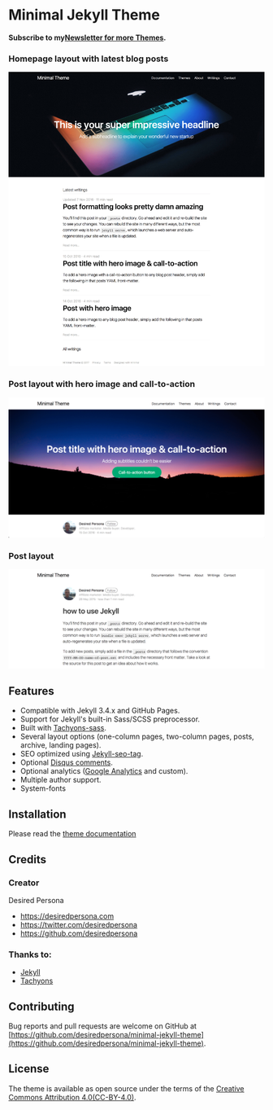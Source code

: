 # Minimal Jekyll Theme

**Subscribe to my[Newsletter for more Themes](https://desiredpersona.com/themes).**

### Homepage layout with latest blog posts
![Minimal Jekyll Theme - homepage layout](/screenshot.png)

### Post layout with hero image and call-to-action
![Minimal Jekyll Theme - Post layout with hero image and cta](/screenshot-post-hero.png)

### Post layout
![Minimal Jekyll Theme - Post layout](/screenshot-post-layout.png)


## Features

- Compatible with Jekyll 3.4.x and GitHub Pages.
- Support for Jekyll's built-in Sass/SCSS preprocessor.
- Built with [Tachyons-sass](https://github.com/tachyons-css/tachyons-sass).
- Several layout options (one-column pages, two-column pages, posts, archive, landing pages).
- SEO optimized using [Jekyll-seo-tag](https://github.com/jekyll/jekyll-seo-tag).
- Optional [Disqus comments](https://disqus.com/).
- Optional analytics ([Google Analytics](https://www.google.com/analytics/) and custom).
- Multiple author support.
- System-fonts


## Installation

Please read the [theme documentation](https://github.com/desiredpersona/minimal-jekyll-theme/tree/master/example/_docs)


## Credits

### Creator

Desired Persona

- <https://desiredpersona.com>
- <https://twitter.com/desiredpersona>
- <https://github.com/desiredpersona>

### Thanks to:

- [Jekyll](http://jekyllrb.com)
- [Tachyons](http://tachyons.io)

## Contributing

Bug reports and pull requests are welcome on GitHub at [https://github.com/desiredpersona/minimal-jekyll-theme](https://github.com/desiredpersona/minimal-jekyll-theme).

## License

The theme is available as open source under the terms of the [Creative Commons Attribution 4.0(CC-BY-4.0)](https://creativecommons.org/licenses/by/4.0/).
